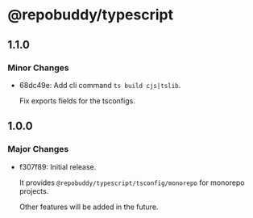 # @repobuddy/typescript

## 1.1.0

### Minor Changes

- 68dc49e: Add cli command `ts build cjs|tslib`.

  Fix exports fields for the tsconfigs.

## 1.0.0

### Major Changes

- f307f89: Initial release.

  It provides `@repobuddy/typescript/tsconfig/monorepo` for monorepo projects.

  Other features will be added in the future.
